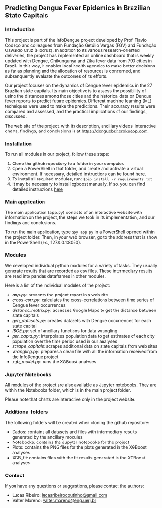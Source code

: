 ## Predicting Dengue Fever Epidemics in Brazilian State Capitals

### Introduction

This project is part of the InfoDengue project developed by Prof. Flavio Codeço and colleagues from Fundação Getúlio Vargas (FGV) and Fundação Oswaldo Cruz (Fiocruz). In addition to its various research-oriented deliveries, the project has implemented an online dashboard that is weekly updated with Dengue, Chikungunya and Zika fever data from 790 cities in Brazil. In this way, it enables local health agencies to make better decisions as far as planning and the allocation of resources is concerned, and subsenquently evaluate the outcomes of its efforts.

Our project focuses on the dynamics of Dengue fever epidemics in the 27 Brazilian state capitals. Its main objective is to assess the possibility of using the distances among those cities and the historical data on Dengue fever reports to predict future epidemics. Different machine learning (ML) techniques were used to make the predictions. Their accuracy results were compared and assessed, and the practical implications of our findings, discussed.

The web site of the project, with its description, ancillary videos, interactive charts, findings, and conclusions is at https://denguebr.herokuapp.com.

### Installation

To run all modules in our project, follow these steps:

1. Clone the github repository to a folder in your computer.
2. Open a PowerShell in that folder, and create and activate a virtual environment. If necessary, detailed instructions can be found [here](https://packaging.python.org/guides/installing-using-pip-and-virtual-environments/).
3. To install all required modules, run: `$pip install -r requirements.txt` 
4. It may be necessary to install xgboost manually. If so, you can find detailed instructions [here](https://xgboost.readthedocs.io/en/latest/build.html)

### Main application

The main application (app.py) consists of an interactive website with information on the project, the steps we took in its implementation, and our findings and conclusions.

To run the main application, type `$py app.py` in a PowerShell opened within the project folder. Then, in your web browser, go to the address that is show in the PowerShell (ex., 127.0.0.1:8050).

### Modules

We developed individual python modules for a variety of tasks. They usually generate results that are recorded as csv files. These intermediary results are read into pandas dataframes in other modules.

Here is a list of the individual modules of the project:
  - *app.py*: presents the project report in a web site
  - *cross-corr.py*: calculates the cross-correlations between time series of Dengue fever occurrences
  - *distance_matrix.py*: accesses Google Maps to get the distance between state capitals
  - *gen_datasets.py*: creates datasets with Dengue occurrences for each state capital
  - *IBGE.py*: set of ancillary functions for data wrangling
  - *per_capta.py*: interpolates population data to get estimates of each city population over the time period used in our analyses
  - *scrape_capitals*: scrapes additional data on state capitals from web sites
  - *wrangling.py*: prepares a clean file with all the information received from the InfoDengue project
  - *xgb_model.py*: runs the XGBoost analyses

### Jupyter Notebooks

All modules of the project are also available as Jupyter notebooks. They are within the Notebooks folder, which is in the main project folder.

Please note that charts are interactive only in the project website.

### Additional folders

The following folders will be created when cloning the github repository:
  - Dados: contains all datasets and files with intermediary results generated by the ancillary modules
  - Notebooks: contains the Jupyter notebooks for the project
  - Plots: contains the PNG files for the plots generated in the XGBoost analyses
  - XGB_fit: contains files with the fit results generated in the XGBoost analyses

### Contact

If you have any questions or suggestions, please contact the authors:
  - Lucas Ribeiro: lucasribeirocoutinho@gmail.com
  - Valter Moreno: valter.moreno@eng.uerj.br


